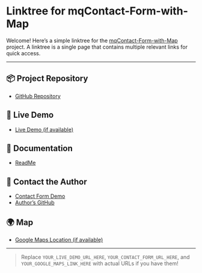 # Linktree for mqContact-Form-with-Map

Welcome! Here’s a simple linktree for the [mqContact-Form-with-Map](https://github.com/mqanass/mqContact-Form-with-Map) project.
A linktree is a single page that contains multiple relevant links for quick access.

---

## 📦 Project Repository

- [GitHub Repository](https://github.com/mqanass/mqContact-Form-with-Map)

## 🚀 Live Demo

- [Live Demo (if available)](YOUR_LIVE_DEMO_URL_HERE)

## 📄 Documentation

- [ReadMe](https://github.com/mqanass/mqContact-Form-with-Map#readme)

## 📝 Contact the Author

- [Contact Form Demo](YOUR_CONTACT_FORM_URL_HERE)
- [Author’s GitHub](https://github.com/mqanass)

## 🌍 Map

- [Google Maps Location (if available)](YOUR_GOOGLE_MAPS_LINK_HERE)

---

> Replace `YOUR_LIVE_DEMO_URL_HERE`, `YOUR_CONTACT_FORM_URL_HERE`, and `YOUR_GOOGLE_MAPS_LINK_HERE` with actual URLs if you have them!
